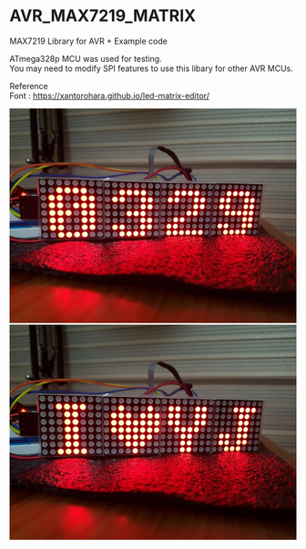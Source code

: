 # AVR_MAX7219_MATRIX

MAX7219 Library for AVR + Example code

ATmega328p MCU was used for testing.<br>
You may need to modify SPI features to use this libary for other AVR MCUs.

Reference<br>
Font : https://xantorohara.github.io/led-matrix-editor/

![number](./number.jpg)<br>
![character](./character.jpg)<br>
